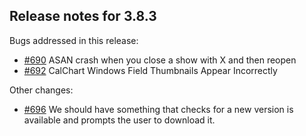 ## Release notes for 3.8.3

Bugs addressed in this release:

* [#690](../../issues/690) ASAN crash when you close a show with X and then reopen
* [#692](../../issues/692) CalChart Windows Field Thumbnails Appear Incorrectly

Other changes:

* [#696](../../issues/696) We should have something that checks for a new version is available and prompts the user to download it.

